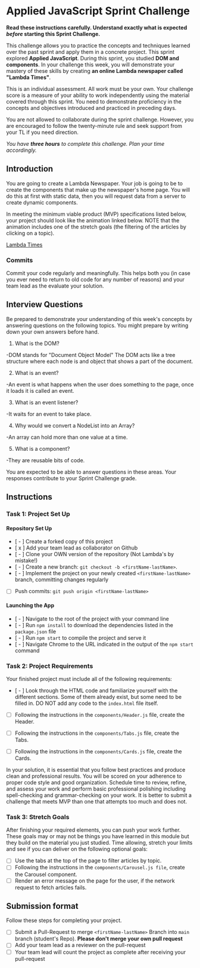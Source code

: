 # Applied JavaScript Sprint Challenge

**Read these instructions carefully. Understand exactly what is expected _before_ starting this Sprint Challenge.**

This challenge allows you to practice the concepts and techniques learned over the past sprint and apply them in a concrete project. This sprint explored **Applied JavaScript**. During this sprint, you studied **DOM and components**. In your challenge this week, you will demonstrate your mastery of these skills by creating **an online Lambda newspaper called "Lambda Times"**.

This is an individual assessment. All work must be your own. Your challenge score is a measure of your ability to work independently using the material covered through this sprint. You need to demonstrate proficiency in the concepts and objectives introduced and practiced in preceding days.

You are not allowed to collaborate during the sprint challenge. However, you are encouraged to follow the twenty-minute rule and seek support from your TL if you need direction.

_You have **three hours** to complete this challenge. Plan your time accordingly._

## Introduction

You are going to create a Lambda Newspaper. Your job is going to be to create the components that make up the newspaper's home page. You will do this at first with static data, then you will request data from a server to create dynamic components.

In meeting the minimum viable product (MVP) specifications listed below, your project should look like the animation linked below. NOTE that the animation includes one of the stretch goals (the filtering of the articles by clicking on a topic).

[Lambda Times](https://tk-assets.lambdaschool.com/83869a99-62dc-4896-be79-f5ad1885631b_Sprint-Challenge.gif)

### Commits

Commit your code regularly and meaningfully. This helps both you (in case you ever need to return to old code for any number of reasons) and your team lead as the evaluate your solution.

## Interview Questions

Be prepared to demonstrate your understanding of this week's concepts by answering questions on the following topics. You might prepare by writing down your own answers before hand.

1. What is the DOM?

-DOM stands for "Document Object Model" The DOM acts like a tree structure where each node is and object that shows a part of the document.

2. What is an event?

-An event is what happens when the user does something to the page, once it loads it is called an event.

3. What is an event listener?

-It waits for an event to take place.

4. Why would we convert a NodeList into an Array?

-An array can hold more than one value at a time.

5. What is a component?

-They are reusable bits of code.

You are expected to be able to answer questions in these areas. Your responses contribute to your Sprint Challenge grade.

## Instructions

### Task 1: Project Set Up

#### Repository Set Up

- [ - ] Create a forked copy of this project
- [ x ] Add your team lead as collaborator on Github
- [ - ] Clone your OWN version of the repository (Not Lambda's by mistake!)
- [ - ] Create a new branch: `git checkout -b <firstName-lastName>`.
- [ - ] Implement the project on your newly created `<firstName-lastName>` branch, committing changes regularly
- [ ] Push commits: `git push origin <firstName-lastName>`

#### Launching the App

- [ - ] Navigate to the root of the project with your command line
- [ - ] Run `npm install` to download the dependencies listed in the `package.json` file
- [ - ] Run `npm start` to compile the project and serve it
- [ - ] Navigate Chrome to the URL indicated in the output of the `npm start` command

### Task 2: Project Requirements

Your finished project must include all of the following requirements:

- [ - ] Look through the HTML code and familiarize yourself with the different sections. Some of them already exist, but some need to be filled in. DO NOT add any code to the `index.html` file itself.

- [ ] Following the instructions in the `components/Header.js` file, create the Header.

- [ ] Following the instructions in the `components/Tabs.js` file, create the Tabs.

- [ ] Following the instructions in the `components/Cards.js` file, create the Cards.

In your solution, it is essential that you follow best practices and produce clean and professional results. You will be scored on your adherence to proper code style and good organization. Schedule time to review, refine, and assess your work and perform basic professional polishing including spell-checking and grammar-checking on your work. It is better to submit a challenge that meets MVP than one that attempts too much and does not.

### Task 3: Stretch Goals

After finishing your required elements, you can push your work further. These goals may or may not be things you have learned in this module but they build on the material you just studied. Time allowing, stretch your limits and see if you can deliver on the following optional goals:

- [ ] Use the tabs at the top of the page to filter articles by topic.
- [ ] Following the instructions in the `components/Carousel.js file`, create the Carousel component.
- [ ] Render an error message on the page for the user, if the network request to fetch articles fails.

## Submission format

Follow these steps for completing your project.

- [ ] Submit a Pull-Request to merge `<firstName-lastName>` Branch into `main` branch (student's  Repo). **Please don't merge your own pull request**
- [ ] Add your team lead as a reviewer on the pull-request
- [ ] Your team lead will count the project as complete after receiving your pull-request
